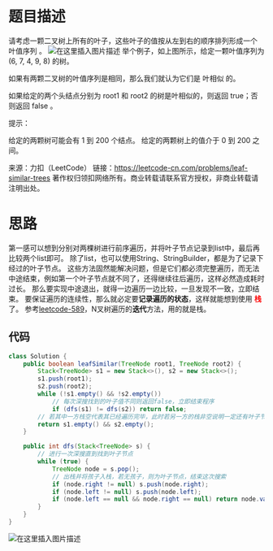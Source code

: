 # 题目描述
请考虑一颗二叉树上所有的叶子，这些叶子的值按从左到右的顺序排列形成一个 叶值序列 。
![在这里插入图片描述](https://img-blog.csdnimg.cn/20200605171127791.png?x-oss-process=image/watermark,type_ZmFuZ3poZW5naGVpdGk,shadow_10,text_aHR0cHM6Ly9ibG9nLmNzZG4ubmV0L3o3MTQ0MDU0ODk=,size_16,color_FFFFFF,t_70)
举个例子，如上图所示，给定一颗叶值序列为 (6, 7, 4, 9, 8) 的树。

如果有两颗二叉树的叶值序列是相同，那么我们就认为它们是 叶相似 的。

如果给定的两个头结点分别为 root1 和 root2 的树是叶相似的，则返回 true；否则返回 false 。


提示：

给定的两颗树可能会有 1 到 200 个结点。
给定的两颗树上的值介于 0 到 200 之间。

来源：力扣（LeetCode）
链接：https://leetcode-cn.com/problems/leaf-similar-trees
著作权归领扣网络所有。商业转载请联系官方授权，非商业转载请注明出处。
# 思路
第一感可以想到分别对两棵树进行前序遍历，并将叶子节点记录到list中，最后再比较两个list即可。
除了list，也可以使用String、StringBuilder，都是为了记录下经过的叶子节点。
这些方法固然能解决问题，但是它们都必须完整遍历，而无法中途结束，例如第一个叶子节点就不同了，还得继续往后遍历，这样必然造成耗时过长。
那么要实现中途退出，就得一边遍历一边比较，一旦发现不一致，立即结束。
要保证遍历的连续性，那么就必定要**记录遍历的状态**，这样就能想到使用<font color=red> **栈**</font> 了。
参考[leetcode-589](https://blog.csdn.net/z714405489/article/details/106474012)，N叉树遍历的**迭代**方法，用的就是栈。

## 代码

```java
class Solution {
    public boolean leafSimilar(TreeNode root1, TreeNode root2) {
        Stack<TreeNode> s1 = new Stack<>(), s2 = new Stack<>();
        s1.push(root1); 
        s2.push(root2);
        while (!s1.empty() && !s2.empty())
        	// 每次深搜找到的叶子值不同则返回false，立即结束程序
            if (dfs(s1) != dfs(s2)) return false;
        // 若其中一方栈空代表其已经遍历完毕，此时若另一方的栈非空说明一定还有叶子节点没有遍历到，那么一定不相似
        return s1.empty() && s2.empty();
    }

    public int dfs(Stack<TreeNode> s) {
    	// 进行一次深搜直到找到叶子节点
        while (true) {
            TreeNode node = s.pop();
            // 出栈并将孩子入栈，若无孩子，则为叶子节点，结束这次搜索
            if (node.right != null) s.push(node.right);
            if (node.left != null) s.push(node.left);
            if (node.left == null && node.right == null) return node.val;
        }
    }
}
```

![在这里插入图片描述](https://img-blog.csdnimg.cn/20200605174249781.png)
